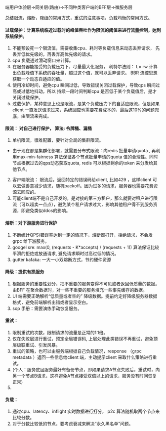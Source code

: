 端用户体验层->网关层(路由)->不同种类客户端的BFF层->微服务层

总结限流，熔断，降级的常用方式，重试的注意事项，负载均衡的常用方式。
#### 过载保护：计算系统临近过载时的峰值吞吐作为限流的阈值来进行流量控制，达到系统保护。
1. 不能预设死一个限流值，需要收集cpu、耗时等负载信息来动态丢弃请求， 先丢弃低优先级的，再丢弃高优先级的请求。 
2. cpu 负载通过滑动窗口来计算。 
3. 在服务器能接受的负载压力下，尽量最大化服务， 利特尔法则： L= rw 计算出负载峰值下系统的吞吐量，超过这个值，就可以丢弃请求。 BBR 流控思想获取一个动态自适应的值。
4. 使用冷却时间，避免cpu 瞬间过低，导致错误关闭过载保护，导致qps 瞬间过高或过低地抖动，所以 持续一段时间判断cpu 是否低于某个负载值后，是才关闭过载保护。
5. 过载保护，某种意思上也是限流，是某个负载压力下的自适应限流，但是如果client 一直发送请求过来，系统回应也需要花费成本的，最后这10%的问题兜底，由限流来完成。

#### 限流： 对自己进行保护， 算法: 令牌桶、漏桶
1. 单机限流，很难配置，要针对全局的集群限流。
 + 由于现在都是集群化部署，就需要分布式限流：向redis 批量申请quota , 再利用max-min-fairness 算法保证各个节点批量申请的quota 值的合理性。同时节点根据过去的qps动态获取quota, redis 可以根据剩余的token 来分发给其他节点。
2. 客户端限流： 限流后，返回特定的错误码给client, 比如429 ，这样client 可以去做善意减少请求，随机backoff。因为过多的请求，服务器也需要花费资源去回应的。
3. 可能client端不是自己开发的，是对接的第三方租户，那么就要对租户进行限流（可以超卖一点点），避免某个租户请求过大，影响其他租户得不到服务资源，即避免类似ddos的影响。

#### 熔断：对下游服务进行保护
1.  不断统计QPS\错误率达到一定的情况下，熔断器打开，拒绝请求，不会发grpc 给下游服务。
2.  googel sre: max(0, (requests - K*accepts) / (requests + 1)) 算法保证比较平滑的拒绝或放通请求, 避免请求瞬时过高过低的情况。
3. gutter  kafaka: 一大一小双熔断方式，节约硬件资源

#### 降级：提供有损服务
1. 根据服务的重要性划分，把不重要的服务变得不可见或者返回低质量的数据。由BFF 在聚合数据时，对一些不重要的服务填充一些事先缓存的数据。
1. UI 端需要正确解析“低质量或者空的” 降级数据。提前约定好降级服务器数据格式，避免前端解析出错或者显示空白。
2. sop 手册：需要演练手动恢复服务。
#### 重试：
1. 限制重试的次数，限制请求的流量是正常的1.1倍。
2. 仅在失败层进行重试，预定全局错误码, 上层处理此类错误不再重试，避免顶层级联重试、引发风暴。
3. 重试的策略，也可以由服务端根据自己负载情况，response （grpc metadata ）返回一些信息给client 端，主动提示client 采取什么策略进行重试。
4. (个人：服务底层服务最好有备份节点，即如果请求A节点失败后，重试时，向另一个节点B请求，这样避免A节点接受双倍以上的请求，服务没有时间恢复正常)
5. 
#### 负载：
1. 通过cpu、latency、inflight 实时数据进行打分， p2c 算法随机取两个节点来比较分数。
2. 对于分数比较低的节点，要考虑衰减来解决“永久黑名单”问题。

